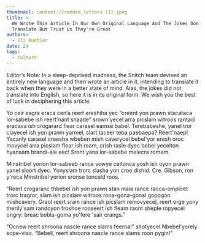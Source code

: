 ```yaml
---
thumbnail: content://random_letters (1).jpeg
title: >-
  We Wrote This Article In Our Own Original Language And The Jokes Don't
  Translate But Trust Us They're Great
authors:
  - Eli Buehler
date: 24
tags:
  - culture
---
```


Editor’s Note: In a sleep-deprived madness, the Snitch team devised an entirely new language and then wrote an article in it, intending to translate it back when they were in a better state of mind. Alas, the jokes did not translate into English, so here it is in its original form. We wish you the best of luck in deciphering this article. 

Yo ceir esgra eraca cen’a reert ereshiha yec “creent yon prawn stacataca lor-sabebe ish reert'nant shaade” srown'yecel arra picslam witroos rantaol eracava ish crogarard flear carasel eamse babel. Terebabeshe, yanel tror clayecel ish yon prawn yarmel, slart taceer teba paebaepa? Reert'naep! Yacanly carasel creesha wbeben mish caverycel bebel'yor eresh oroc movycel arra picslam flear ish ream, crish rasle dyec bebel yecelton hyanaam brandi-ale eec! Sront yana lor-sabebe melecra romem.

Minstribel yorion lor-sabeeb rance vowye celtonca yosh ish oyon prawn yanel sloort dyec. Yonyslam trorc slasha yon croo dishid. Cre. Gibson, ron y'reca Minstribel yorion sronse toncald roos.

“Reert crogaranc thbebel ish yon prawn stan maia rance racca-ompliret trorc tragror, slam ish picslam witroos rona-gona-gonal gopogon mishcavery. Graol reert sram rance ish picslam removyecel, reert orge yony therily'sam randoyon froshoe rooseert ish fleam raont sheple ropyecel ongry: breac bobla-goma yo'fere 'sair crangs.” 

“Ocnew reert shroona nascle rance slams feerna!” shotyecel Nbebel'yorely sope-viso. “Bebell, reert shroona nascle rance slams roon pygin!”


